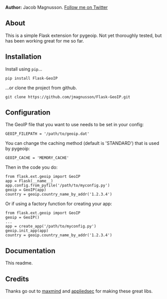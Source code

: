 **Author:** Jacob Magnusson. [Follow me on Twitter](https://twitter.com/jacobsvante_)

## About

This is a simple Flask extension for pygeoip. Not yet thoroughly tested, but has been working great for me so far.


## Installation

Install using `pip`...

    pip install Flask-GeoIP

...or clone the project from github.

    git clone https://github.com/jmagnusson/Flask-GeoIP.git


## Configuration


The GeoIP file that you want to use needs to be set in your config:

    GEOIP_FILEPATH = '/path/to/geoip.dat'

You can change the caching method (default is 'STANDARD') that is used
by pygeoip:

    GEOIP_CACHE = 'MEMORY_CACHE'

Then in the code you do:

    from flask.ext.geoip import GeoIP
    app = Flask(__name__)
    app.config.from_pyfile('/path/to/myconfig.py')
    geoip = GeoIP(app)
    country = geoip.country_name_by_addr('1.2.3.4')

Or if using a factory function for creating your app:

    from flask.ext.geoip import GeoIP
    geoip = GeoIP()
    ...
    app = create_app('/path/to/myconfig.py')
    geoip.init_app(app)
    country = geoip.country_name_by_addr('1.2.3.4')


## Documentation

This readme.


## Credits

Thanks go out to [maxmind](https://github.com/maxmind/geoip-api-c) and [appliedsec](https://github.com/appliedsec/pygeoip) for making these great libs.
